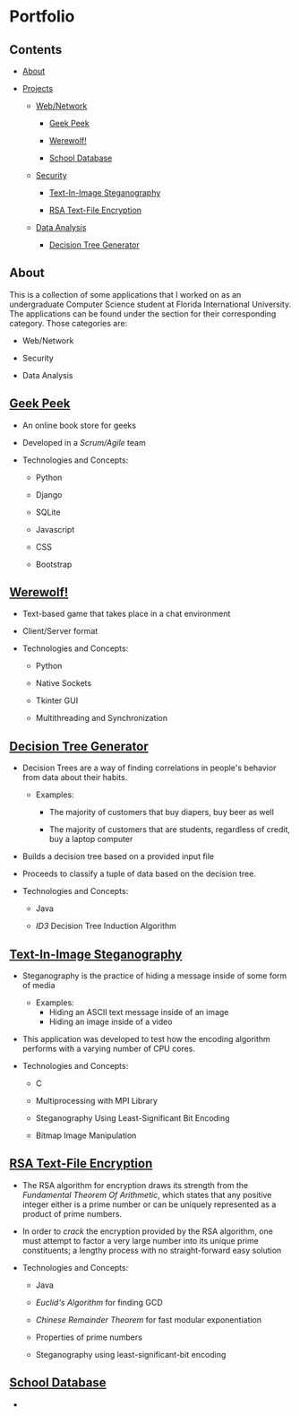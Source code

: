 # Portfolio

## Contents

- [About](#about)

- [Projects](#projects)

	- [Web/Network](#web-network)
		
		- [Geek Peek](#geek-peek)
	
		- [Werewolf!](#werewolf)  

		- [School Database](#school-database)

	- [Security](#security)
	
		- [Text-In-Image Steganography](#text-in-image-steganography)
	
		- [RSA Text-File Encryption](#rsa-text-file-encryption)

	- [Data Analysis](#data-analysis)

		- [Decision Tree Generator](#decision-tree-generator)  
 
 
## About

This is a collection of some applications that I worked on as an undergraduate
Computer Science student at Florida International University. The applications
can be found under the section for their corresponding category. Those
categories are:

- Web/Network 

- Security

- Data Analysis



## [Geek Peek](https://github.com/adelgado0723/portfolio/tree/master/GeekPeek) 

- An online book store for geeks

- Developed in a *Scrum/Agile* team
	
- Technologies and Concepts:
	
	- Python
	
	- Django
	
	- SQLite
	
	- Javascript
	
	- CSS 
	
	- Bootstrap

## [Werewolf!](https://github.com/adelgado0723/portfolio/tree/master/Werewolf) 

- Text-based game that takes place in a chat environment

- Client/Server format

- Technologies and Concepts:
	
	- Python
	
	- Native Sockets
	
	- Tkinter GUI
	
	- Multithreading and Synchronization 


## [Decision Tree Generator](https://github.com/adelgado0723/portfolio/tree/master/DecisionTreeGenerator)

- Decision Trees are a way of finding correlations in people's behavior from
  data about their habits. 
		
	- Examples:	
		
		- The majority of customers that buy diapers, buy beer as well
		
		- The majority of customers that are students, regardless of
		  credit, buy a laptop computer

- Builds a decision tree based on a provided input file
	
- Proceeds to classify a tuple of data based on the decision tree.

- Technologies and Concepts:
	
	- Java
	
	- *ID3* Decision Tree Induction Algorithm 
	
## [Text-In-Image Steganography](https://github.com/adelgado0723/portfolio/tree/master/Text-In-ImageSteganography)
	
- Steganography is the practice of hiding a message inside of some form of
  media 
	
	- Examples:
		- Hiding an ASCII text message inside of an image
		- Hiding an image inside of a video
			
- This application was developed to test how the encoding algorithm performs 
  with a varying number of CPU cores.

- Technologies and Concepts:
	
	- C

	- Multiprocessing with MPI Library
	
	- Steganography Using Least-Significant Bit Encoding

	- Bitmap Image Manipulation

## [RSA Text-File Encryption](https://github.com/adelgado0723/portfolio/tree/master/RSAText-FileEncryption)

- The RSA algorithm for encryption draws its strength from the *Fundamental
  Theorem Of Arithmetic*, which states that any positive integer either is a
  prime number or can be uniquely represented as a product of prime numbers.

- In order to *crack* the encryption provided by the RSA algorithm, one
  must attempt to factor a very large number into its unique prime
  constituents; a lengthy process with no straight-forward easy solution 

- Technologies and Concepts:
	
	- Java

	- *Euclid's Algorithm* for finding GCD 
		
	- *Chinese Remainder Theorem* for fast modular exponentiation

	- Properties of prime numbers
	
	- Steganography using least-significant-bit encoding

## [School Database](https://github.com/adelgado0723/portfolio/tree/master/SchoolDatabase)

- 



